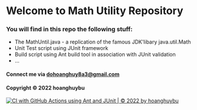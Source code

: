# Welcome to Math Utility Repository

### You will find in this repo the following stuff:

* The MathUntil.java - a replication of the famous JDK'libary java.util.Math
* Unit Test script using JUnit framework
* Build script using Ant build tool in association with JUnit validation
* ...

#### Connect me via dohoanghuy8a3@gmail.com

#### Copyright &#169; 2022 hoanghuybu

[![CI with GitHub Actions using Ant and JUnit | © 2022 by hoanghuybu](https://github.com/hoanghuybu/math-util-ant/actions/workflows/ci-with-ant.yml/badge.svg)](https://github.com/hoanghuybu/math-util-ant/actions/workflows/ci-with-ant.yml)
